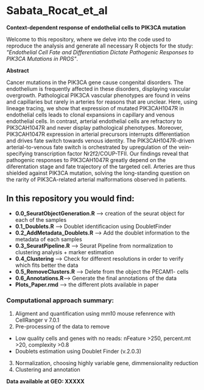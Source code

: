 # Sabata_Rocat_et_al

**Context-dependent response of endothelial cells to PIK3CA mutation**

Welcome to this repository, where we delve into the code used to reproduce the analysis and generate all necessary R objects for the study: *"Endothelial Cell Fate and Differentiation Dictate Pathogenic Responses to PIK3CA Mutations in PROS"*.

**Abstract**

Cancer mutations in the PIK3CA gene cause congenital disorders. The endothelium is frequently affected in these disorders, displaying vascular overgrowth. Pathological PIK3CA vascular phenotypes are found in veins and capillaries but rarely in arteries for reasons that are unclear. Here, using lineage tracing, we show that expression of mutated PIK3CAH1047R in endothelial cells leads to clonal expansions in capillary and venous endothelial cells. In contrast, arterial endothelial cells are refractory to PIK3CAH1047R and never display pathological phenotypes. Moreover, PIK3CAH1047R expression in arterial precursors interrupts differentiation and drives fate switch towards venous identity. The PIK3CAH1047R-driven arterial-to-venous fate switch is orchestrated by upregulation of the vein-specifying transcription factor Nr2f2/COUP-TFII. Our findings reveal that pathogenic responses to PIK3CAH1047R greatly depend on the diferentation stage and fate trajectory of the targeted cell. Arteries are thus shielded against PIK3CA mutation, solving the long-standing question on the rarity of PIK3CA-related arterial malformations observed in patients.

## In this repository you would find: 

- **0.0_SeuratObjectGeneration.R** --> creation of the seurat object for each of the samples
- **0.1_Doublets.R** --> Doublet identificacion using DoubletFinder
- **0.2_AddMetadata_Doublets.R** --> Add the doublet information to the metadata of each samples
- **0.3_SeuratPipeline.R** --> Seurat Pipeline from normalization to clustering analysis + marker estimation
- **0.4_Clustering** --> Check for different resolutions in order to verify which fits better the data
- **0.5_RemoveClusters.R** --> Delete from the object the PECAM1- cells
- **0.6_Annotations.R**--> Generate the final annotations of the data
- **Plots_Paper.rmd** --> the different plots available in paper

### Computational approach summary: 

1. Aligment and quantification using mm10 mouse refenrence with CellRanger v 7.0.1
2. Pre-processing of the data to remove
  - Low quality cells and genes with no reads: nFeature >250, percent.mt >20, complexity >0.8
  - Doublets estimation using Doublet Finder (v.2.0.3)
3. Normalization, choosing highly variable gene, dimmensionality reduction
4. Clustering and annotation

**Data available at GEO: XXXXX**
